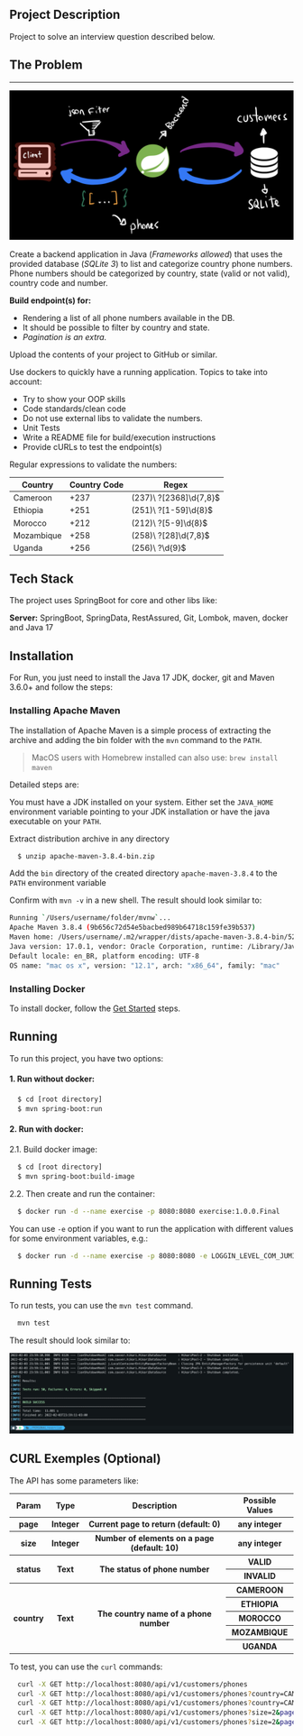 ## Project Description

Project to solve an interview question described below.

## The Problem

---

![](assets/problem.png)

Create a backend application in Java (*Frameworks allowed*) that uses the provided database (*SQLite 3*) to list and categorize country phone numbers. Phone numbers should be categorized by country, state (valid or not valid), country code and number.

**Build endpoint(s) for:**

* Rendering a list of all phone numbers available in the DB.
* It should be possible to filter by country and state.
* *Pagination is an extra.*

Upload the contents of your project to GitHub or similar.

Use dockers to quickly have a running application. Topics to take into account:

- Try to show your OOP skills
- Code standards/clean code
- Do not use external libs to validate the numbers.
- Unit Tests
- Write a README file for build/execution instructions
- Provide cURLs to test the endpoint(s)

Regular expressions to validate the numbers:


| Country    | Country Code | Regex                    |
| ------------ | -------------- | -------------------------- |
| Cameroon   | +237         | \(237\)\ ?[2368]\d{7,8}$ |
| Ethiopia   | +251         | \(251\)\ ?[1-59]\d{8}$   |
| Morocco    | +212         | \(212\)\ ?[5-9]\d{8}$    |
| Mozambique | +258         | \(258\)\ ?[28]\d{7,8}$   |
| Uganda     | +256         | \(256\)\ ?\d{9}$         |

## Tech Stack

The project uses SpringBoot for core and other libs like:

**Server:** SpringBoot, SpringData, RestAssured, Git, Lombok, maven, docker and Java 17

## Installation

For Run, you just need to install the Java 17 JDK, docker, git and Maven 3.6.0+ and follow the steps:

### Installing Apache Maven

The installation of Apache Maven is a simple process of extracting the archive and adding the bin folder with the `mvn` command to the `PATH`.
> MacOS users with Homebrew installed can also use: `brew install maven`

Detailed steps are:

You must have a JDK installed on your system. Either set the `JAVA_HOME` environment variable pointing to your JDK installation or have the java executable on your `PATH`.

Extract distribution archive in any directory

```bash
  $ unzip apache-maven-3.8.4-bin.zip
```

Add the `bin` directory of the created directory `apache-maven-3.8.4` to the `PATH` environment variable

Confirm with `mvn -v` in a new shell. The result should look similar to:

```bash
Running `/Users/username/folder/mvnw`...
Apache Maven 3.8.4 (9b656c72d54e5bacbed989b64718c159fe39b537)
Maven home: /Users/username/.m2/wrapper/dists/apache-maven-3.8.4-bin/52ccbt68d252mdldqsfsn03jlf/apache-maven-3.8.4
Java version: 17.0.1, vendor: Oracle Corporation, runtime: /Library/Java/JavaVirtualMachines/jdk-17.0.1.jdk/Contents/Home
Default locale: en_BR, platform encoding: UTF-8
OS name: "mac os x", version: "12.1", arch: "x86_64", family: "mac"
```

### Installing Docker

To install docker, follow the [Get Started](https://www.docker.com/get-started) steps.

## Running

To run this project, you have two options:

#### 1. Run without docker:

```bash
  $ cd [root directory]
  $ mvn spring-boot:run
```

#### 2. Run with docker:

2.1. Build docker image:

```bash
  $ cd [root directory]
  $ mvn spring-boot:build-image
```

2.2. Then create and run the container:

```bash
  $ docker run -d --name exercise -p 8080:8080 exercise:1.0.0.Final
```

You can use `-e` option if you want to run the application with different values for some environment variables, e.g.:

```bash
  $ docker run -d --name exercise -p 8080:8080 -e LOGGIN_LEVEL_COM_JUMIA=INFO -e LOGGIN_LEVEL_ROOT=ERROR exercise:1.0.0.Final
```

## Running Tests

To run tests, you can use the `mvn test` command.

```bash
  mvn test
```

The result should look similar to:

![](assets/testresult.png)

## CURL Exemples (Optional)

The API has some parameters like:

<table>
    <thead>
        <tr>
            <th>Param</th>
            <th>Type</th>
            <th>Description</th>
            <th>Possible Values</th>
        </tr>
    </thead>
    <tbody>
        <tr>
            <th>page</th>
            <th>Integer</th>
            <th>Current page to return (default: 0)</th>
            <th>any integer</th>
        </tr>
        <tr>
            <th>size</th>
            <th>Integer</th>
            <th>Number of elements on a page (default: 10)</th>
            <th>any integer</th>
        </tr>
        <tr>
            <th rowspan=2>status</th>
            <th rowspan=2>Text</th>
            <th rowspan=2>The status of phone number</th>
            <th>VALID</th>
        </tr>
        <tr>
            <th>INVALID</th>
        </tr>
        <tr>
            <th rowspan=5>country</th>
            <th rowspan=5>Text</th>
            <th rowspan=5>The country name of a phone number</th>
            <th>CAMEROON</th>
        </tr>
        <tr>
            <th>ETHIOPIA</th>
        </tr>
        <tr>
            <th>MOROCCO</th>
        </tr>
        <tr>
            <th>MOZAMBIQUE</th>
        </tr>
        <tr>
            <th>UGANDA</th>
        </tr>
    </tbody>
</table>

To test, you can use the `curl` commands:

```bash
  curl -X GET http://localhost:8080/api/v1/customers/phones
  curl -X GET http://localhost:8080/api/v1/customers/phones?country=CAMEROON
  curl -X GET http://localhost:8080/api/v1/customers/phones?country=CAMEROON&status=VALID
  curl -X GET http://localhost:8080/api/v1/customers/phones?size=2&page=0&country=CAMEROON
  curl -X GET http://localhost:8080/api/v1/customers/phones?size=2&page=0&status=VALID&country=CAMEROON
```
